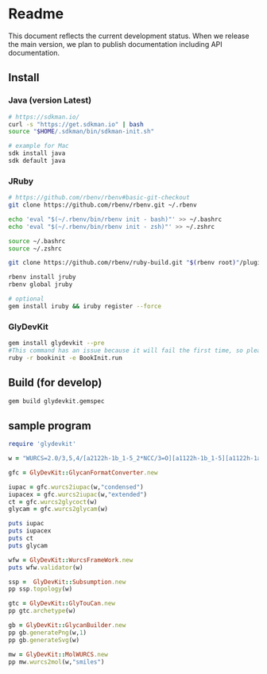 # Readme

This document reflects the current development status. When we release the main version, we plan to publish documentation including API documentation.

## Install

### Java (version Latest)

```bash
# https://sdkman.io/
curl -s "https://get.sdkman.io" | bash
source "$HOME/.sdkman/bin/sdkman-init.sh"

# example for Mac
sdk install java
sdk default java 
```

### JRuby

```bash
# https://github.com/rbenv/rbenv#basic-git-checkout
git clone https://github.com/rbenv/rbenv.git ~/.rbenv

echo 'eval "$(~/.rbenv/bin/rbenv init - bash)"' >> ~/.bashrc
echo 'eval "$(~/.rbenv/bin/rbenv init - zsh)"' >> ~/.zshrc

source ~/.bashrc
source ~/.zshrc

git clone https://github.com/rbenv/ruby-build.git "$(rbenv root)"/plugins/ruby-build

rbenv install jruby
rbenv global jruby

# optional
gem install iruby && iruby register --force
```

### GlyDevKit

```bash
gem install glydevkit --pre
#This command has an issue because it will fail the first time, so please try again. 
ruby -r bookinit -e BookInit.run
```

## Build (for develop)

```bash
gem build glydevkit.gemspec
```

## sample program

```ruby
require 'glydevkit'

w = "WURCS=2.0/3,5,4/[a2122h-1b_1-5_2*NCC/3=O][a1122h-1b_1-5][a1122h-1a_1-5]/1-1-2-3-3/a4-b1_b4-c1_c3-d1_c6-e1"

gfc = GlyDevKit::GlycanFormatConverter.new

iupac = gfc.wurcs2iupac(w,"condensed")
iupacex = gfc.wurcs2iupac(w,"extended")
ct = gfc.wurcs2glycoct(w)
glycam = gfc.wurcs2glycam(w)

puts iupac
puts iupacex
puts ct
puts glycam

wfw = GlyDevKit::WurcsFrameWork.new
puts wfw.validator(w)

ssp =  GlyDevKit::Subsumption.new
pp ssp.topology(w)

gtc = GlyDevKit::GlyTouCan.new
pp gtc.archetype(w)

gb = GlyDevKit::GlycanBuilder.new
pp gb.generatePng(w,1)
pp gb.generateSvg(w)

mw = GlyDevKit::MolWURCS.new
pp mw.wurcs2mol(w,"smiles")
```
